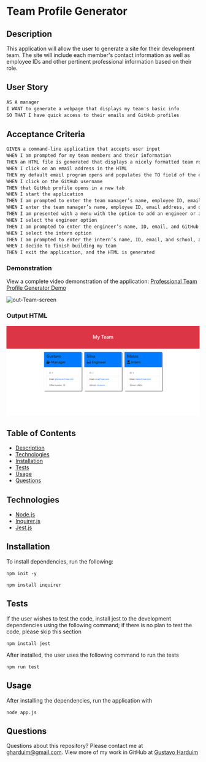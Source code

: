 # Team Profile Generator

## Description

This application will allow the user to generate a site for their development team. The site will include each member's contact information as well as employee IDs and other pertinent professional information based on their role.

## User Story

```md
AS A manager
I WANT to generate a webpage that displays my team's basic info
SO THAT I have quick access to their emails and GitHub profiles
```

## Acceptance Criteria

```md
GIVEN a command-line application that accepts user input
WHEN I am prompted for my team members and their information
THEN an HTML file is generated that displays a nicely formatted team roster based on user input
WHEN I click on an email address in the HTML
THEN my default email program opens and populates the TO field of the email with the address
WHEN I click on the GitHub username
THEN that GitHub profile opens in a new tab
WHEN I start the application
THEN I am prompted to enter the team manager’s name, employee ID, email address, and office number
WHEN I enter the team manager’s name, employee ID, email address, and office number
THEN I am presented with a menu with the option to add an engineer or an intern or to finish building my team
WHEN I select the engineer option
THEN I am prompted to enter the engineer’s name, ID, email, and GitHub username, and I am taken back to the menu
WHEN I select the intern option
THEN I am prompted to enter the intern’s name, ID, email, and school, and I am taken back to the menu
WHEN I decide to finish building my team
THEN I exit the application, and the HTML is generated
```


### Demonstration

View a complete video demonstration of the application: [Professional Team Profile Generator Demo](https://drive.google.com/file/d/17LtuR6DN1_6txMWytjzDXenAQomS-SYo/view?usp=sharing)

![out-Team-screen](./assets/video/Team-demo.gif "Output Team Profile file")

### Output HTML
![out-HTML-screen](./assets/screenshots/screenshot.png "Output HTML file")

## Table of Contents

* [Description](#description)
* [Technologies](#technologies)
* [Installation](#installation)
* [Tests](#tests)
* [Usage](#usage)
* [Questions](#questions)

## Technologies

* [Node.js](https://nodejs.org/)
* [Inquirer.js](https://www.npmjs.com/package/inquirer)
* [Jest.js](https://jestjs.io/)

## Installation

To install dependencies, run the following:

```
npm init -y
```
```
npm install inquirer
```

## Tests

If the user wishes to test the code, install jest to the development dependencies using the following command; if there is no plan to test the code, please skip this section

```
npm install jest
```
After installed, the user uses the following command to run the tests
```
npm run test
```

## Usage

After installing the dependencies, run the application with

```
node app.js
```


## Questions

Questions about this repository? Please contact me at [gharduim@gmail.com](mailto:gharduim@gmail.com). View more of my work in GitHub at [Gustavo Harduim](https://github.com/gharduim) 

